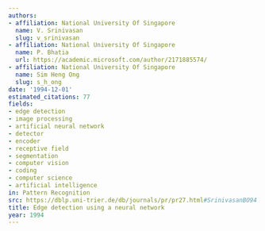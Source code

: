 ```yaml
---
authors:
- affiliation: National University Of Singapore
  name: V. Srinivasan
  slug: v_srinivasan
- affiliation: National University Of Singapore
  name: P. Bhatia
  url: https://academic.microsoft.com/author/2171885574/
- affiliation: National University Of Singapore
  name: Sim Heng Ong
  slug: s_h_ong
date: '1994-12-01'
estimated_citations: 77
fields:
- edge detection
- image processing
- artificial neural network
- detector
- encoder
- receptive field
- segmentation
- computer vision
- coding
- computer science
- artificial intelligence
in: Pattern Recognition
src: https://dblp.uni-trier.de/db/journals/pr/pr27.html#SrinivasanBO94
title: Edge detection using a neural network
year: 1994
---
```

